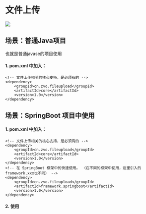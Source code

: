 # 文件上传

![](http://res.zvo.cn/fileupload/framework.png)

## 场景：普通Java项目
也就是普通javase的项目使用

#### 1. pom.xml 中加入：

````
<!-- 文件上传相关的核心支持，是必须有的 -->
<dependency> 
	<groupId>cn.zvo.fileupload</groupId>
	<artifactId>core</artifactId>
	<version>1.0</version>
</dependency>
````

## 场景：SpringBoot 项目中使用

#### 1. pom.xml 中加入：

````
<!-- 文件上传相关的核心支持，是必须有的 -->
<dependency> 
	<groupId>cn.zvo.fileupload</groupId>
	<artifactId>core</artifactId>
	<version>1.0</version>
</dependency>
<!-- 在 SpringBoot 框架中的快速使用。 （在不同的框架中使用，这里引入的framework.xxx也不同） -->
<dependency> 
	<groupId>cn.zvo.fileupload</groupId>
	<artifactId>framework.springboot</artifactId>
	<version>1.0</version>
</dependency> 
````

#### 2. 使用

